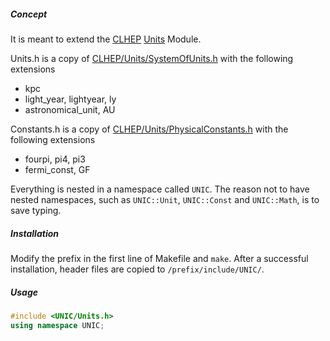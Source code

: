 ##### Concept

It is meant to extend the 
[CLHEP](http://proj-clhep.web.cern.ch/proj-clhep/)
[Units](http://proj-clhep.web.cern.ch/proj-clhep/manual/UserGuide/Units/units.html)
Module.

Units.h is a copy of
[CLHEP/Units/SystemOfUnits.h](http://proj-clhep.web.cern.ch/proj-clhep/manual/RefGuide/Units/SystemOfUnits_h.html)
with the following extensions
- kpc
- light_year, lightyear, ly
- astronomical_unit, AU

Constants.h is a copy of
[CLHEP/Units/PhysicalConstants.h](http://proj-clhep.web.cern.ch/proj-clhep/doxygen/html/PhysicalConstants_8h-source.html)
with the following extensions
- fourpi, pi4, pi3
- fermi_const, GF

Everything is nested in a namespace called ```UNIC```.
The reason not to have nested namespaces,
such as ```UNIC::Unit```, ```UNIC::Const``` and ```UNIC::Math```,
is to save typing.

##### Installation

Modify the prefix in the first line of Makefile and ```make```.
After a successful installation,
header files are copied to ```/prefix/include/UNIC/```.

##### Usage

```cpp
#include <UNIC/Units.h>
using namespace UNIC;
```

